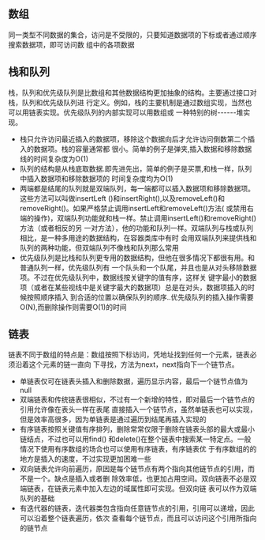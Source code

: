 ## 数组
同一类型不同数据的集合，访问是不受限的，只要知道数据项的下标或者通过顺序搜索数据项，即可访问数
组中的各项数据
## 栈和队列
栈，队列和优先级队列是比数组和其他数据结构更加抽象的结构。主要通过接口对栈，队列和优先级队列进
行定义。例如，栈的主要机制是通过数组实现，当然也可以用链表实现。优先级队列的内部实现可以用数组或
一种特别的树------堆实现。
- 栈只允许访问最近插入的数据项，移除这个数据向后才允许访问倒数第二个插入的数据项。栈的容量通常都
很小。简单的例子是弹夹,插入数据和移除数据线的时间复杂度为O(1)
- 队列的结构是从栈底取数据.即先进先出，简单的例子是买票,和栈一样，队列中插入数据项和移除数据项的
时间复杂度均为O(1)
- 两端都是结尾的队列就是双端队列，每一端都可以插入数据项和移除数据项。这些方法可以叫做insertLeft
()和insertRight(),以及removeLeft()和removeRight()。如果严格禁止调用insertLeft和removeLeft()方法(
或禁用右端的操作)，双端队列功能就和栈一样。禁止调用insertLeft()和removeRight()方法（或者相反的另
一对方法），他的功能和队列一样。双端队列与栈或队列相比，是一种多用途的数据结构，在容器类库中有时
会用双端队列来提供栈和队列的两种功能，但双端队列不像栈和队列那么常用
- 优先级队列是比栈和队列更专用的数据结构，但他在很多情况下都很有用。和普通队列一样，优先级队列有
一个队头和一个队尾，并且也是从对头移除数据项。不过在优先级队列中，数据线按关键字的值有序，这样关
键字最小的数据项（或者在某些视线中是关键字最大的数据项）总是在对头，数据项插入的时候按照顺序插入
到合适的位置以确保队列的顺序..优先级队列的插入操作需要O(N),而删除操作则需要O(1)的时间
## 链表
链表不同于数组的特点是：数组按照下标访问，凭地址找到任何一个元素，链表必须沿着这个元素的链一直向
下寻找，方法为next，next指向下一个链节点。
- 单链表仅可在链表头插入和删除数据，遍历显示内容，最后一个链节点值为null
- 双端链表和传统链表很相似，不过有一个新增的特性，即对最后一个链节点的引用允许像在表头一样在表尾
直接插入一个链节点，虽然单链表也可以实现，但是效率高很多，因为单链表是通过遍历到结尾再插入实现的
- 有序链表按照关键值有序排列，删除常常仅限于删除在链表头部的最大或最小链结点，不过也可以用find()
和delete()在整个链表中搜索某一特定点。一般情况下使用有序数组的场合也可以使用有序链表，有序链表优
于有序数组的的地方是插入的速度，不过实现更加困难一些
- 双向链表允许向前遍历，原因是每个链节点有两个指向其他链节点的引用，而不是一个。缺点是插入或者删
除效率低，也更加占用空间。双向链表不必是双端链表，在链表元素中加入左边的域属性即可实现。但双向链
表可以作为双端队列的基础
- 有迭代器的链表，迭代器类包含指向任意链节点的引用，引用可以递增，因此可以沿着整个链表遍历，依次
查看每个链节点，而且可以访问这个引用所指向的链节点






